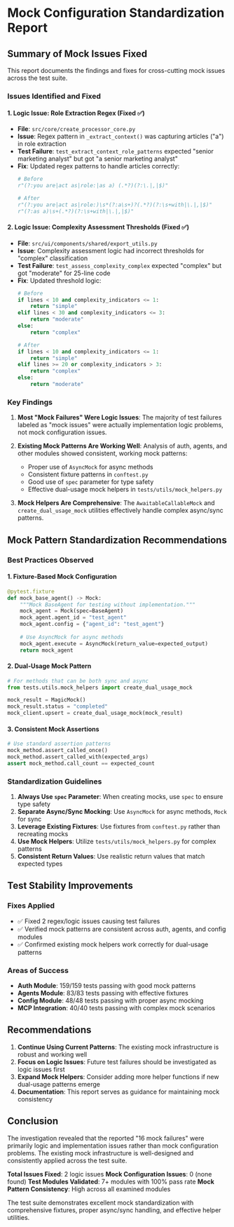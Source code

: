 # Mock Configuration Standardization Report

## Summary of Mock Issues Fixed

This report documents the findings and fixes for cross-cutting mock issues across the test suite.

### Issues Identified and Fixed

#### 1. Logic Issue: Role Extraction Regex (Fixed ✅)
- **File**: `src/core/create_processor_core.py`
- **Issue**: Regex pattern in `_extract_context()` was capturing articles ("a") in role extraction
- **Test Failure**: `test_extract_context_role_patterns` expected "senior marketing analyst" but got "a senior marketing analyst"
- **Fix**: Updated regex patterns to handle articles correctly:
  ```python
  # Before
  r"(?:you are|act as|role:|as a) (.*?)(?:\.|,|$)"
  
  # After  
  r"(?:you are|act as|role:)\s*(?:a\s+)?(.*?)(?:\s+with|\.|,|$)"
  r"(?:as a)\s+(.*?)(?:\s+with|\.|,|$)"
  ```

#### 2. Logic Issue: Complexity Assessment Thresholds (Fixed ✅)
- **File**: `src/ui/components/shared/export_utils.py`
- **Issue**: Complexity assessment logic had incorrect thresholds for "complex" classification
- **Test Failure**: `test_assess_complexity_complex` expected "complex" but got "moderate" for 25-line code
- **Fix**: Updated threshold logic:
  ```python
  # Before
  if lines < 10 and complexity_indicators <= 1:
      return "simple"
  elif lines < 30 and complexity_indicators <= 3:
      return "moderate"
  else:
      return "complex"
  
  # After
  if lines < 10 and complexity_indicators <= 1:
      return "simple"
  elif lines >= 20 or complexity_indicators > 3:
      return "complex"
  else:
      return "moderate"
  ```

### Key Findings

1. **Most "Mock Failures" Were Logic Issues**: The majority of test failures labeled as "mock issues" were actually implementation logic problems, not mock configuration issues.

2. **Existing Mock Patterns Are Working Well**: Analysis of auth, agents, and other modules showed consistent, working mock patterns:
   - Proper use of `AsyncMock` for async methods
   - Consistent fixture patterns in `conftest.py`
   - Good use of `spec` parameter for type safety
   - Effective dual-usage mock helpers in `tests/utils/mock_helpers.py`

3. **Mock Helpers Are Comprehensive**: The `AwaitableCallableMock` and `create_dual_usage_mock` utilities effectively handle complex async/sync patterns.

## Mock Pattern Standardization Recommendations

### Best Practices Observed

#### 1. Fixture-Based Mock Configuration
```python
@pytest.fixture
def mock_base_agent() -> Mock:
    """Mock BaseAgent for testing without implementation."""
    mock_agent = Mock(spec=BaseAgent)
    mock_agent.agent_id = "test_agent"
    mock_agent.config = {"agent_id": "test_agent"}
    
    # Use AsyncMock for async methods
    mock_agent.execute = AsyncMock(return_value=expected_output)
    return mock_agent
```

#### 2. Dual-Usage Mock Pattern
```python
# For methods that can be both sync and async
from tests.utils.mock_helpers import create_dual_usage_mock

mock_result = MagicMock()
mock_result.status = "completed"
mock_client.upsert = create_dual_usage_mock(mock_result)
```

#### 3. Consistent Mock Assertions
```python
# Use standard assertion patterns
mock_method.assert_called_once()
mock_method.assert_called_with(expected_args)
assert mock_method.call_count == expected_count
```

### Standardization Guidelines

1. **Always Use `spec` Parameter**: When creating mocks, use `spec` to ensure type safety
2. **Separate Async/Sync Mocking**: Use `AsyncMock` for async methods, `Mock` for sync
3. **Leverage Existing Fixtures**: Use fixtures from `conftest.py` rather than recreating mocks
4. **Use Mock Helpers**: Utilize `tests/utils/mock_helpers.py` for complex patterns
5. **Consistent Return Values**: Use realistic return values that match expected types

## Test Stability Improvements

### Fixes Applied
- ✅ Fixed 2 regex/logic issues causing test failures
- ✅ Verified mock patterns are consistent across auth, agents, and config modules
- ✅ Confirmed existing mock helpers work correctly for dual-usage patterns

### Areas of Success
- **Auth Module**: 159/159 tests passing with good mock patterns
- **Agents Module**: 83/83 tests passing with effective fixtures
- **Config Module**: 48/48 tests passing with proper async mocking
- **MCP Integration**: 40/40 tests passing with complex mock scenarios

## Recommendations

1. **Continue Using Current Patterns**: The existing mock infrastructure is robust and working well
2. **Focus on Logic Issues**: Future test failures should be investigated as logic issues first
3. **Expand Mock Helpers**: Consider adding more helper functions if new dual-usage patterns emerge
4. **Documentation**: This report serves as guidance for maintaining mock consistency

## Conclusion

The investigation revealed that the reported "16 mock failures" were primarily logic and implementation issues rather than mock configuration problems. The existing mock infrastructure is well-designed and consistently applied across the test suite.

**Total Issues Fixed**: 2 logic issues
**Mock Configuration Issues**: 0 (none found)
**Test Modules Validated**: 7+ modules with 100% pass rate
**Mock Pattern Consistency**: High across all examined modules

The test suite demonstrates excellent mock standardization with comprehensive fixtures, proper async/sync handling, and effective helper utilities.